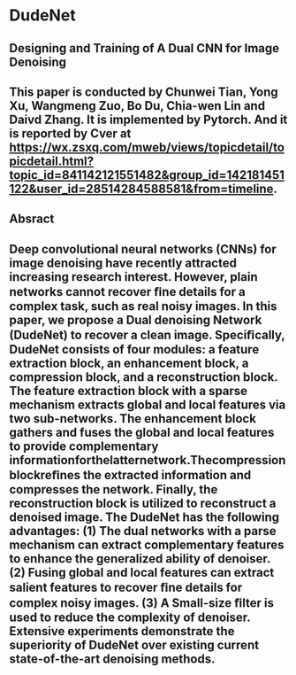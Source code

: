 # DudeNet
## Designing and Training of A Dual CNN for Image Denoising 
## This paper is conducted by Chunwei Tian, Yong Xu, Wangmeng Zuo, Bo Du, Chia-wen Lin and Daivd Zhang. It is implemented by Pytorch. And it is reported by Cver at https://wx.zsxq.com/mweb/views/topicdetail/topicdetail.html?topic_id=841142121551482&group_id=142181451122&user_id=28514284588581&from=timeline.

## Absract
## Deep convolutional neural networks (CNNs) for image denoising have recently attracted increasing research interest. However, plain networks cannot recover ﬁne details for a complex task, such as real noisy images. In this paper, we propose a Dual denoising Network (DudeNet) to recover a clean image. Speciﬁcally, DudeNet consists of four modules: a feature extraction block, an enhancement block, a compression block, and a reconstruction block. The feature extraction block with a sparse mechanism extracts global and local features via two sub-networks. The enhancement block gathers and fuses the global and local features to provide complementary informationforthelatternetwork.Thecompressionblockreﬁnes the extracted information and compresses the network. Finally, the reconstruction block is utilized to reconstruct a denoised image. The DudeNet has the following advantages: (1) The dual networks with a parse mechanism can extract complementary features to enhance the generalized ability of denoiser. (2) Fusing global and local features can extract salient features to recover ﬁne details for complex noisy images. (3) A Small-size ﬁlter is used to reduce the complexity of denoiser. Extensive experiments demonstrate the superiority of DudeNet over existing current state-of-the-art denoising methods.
